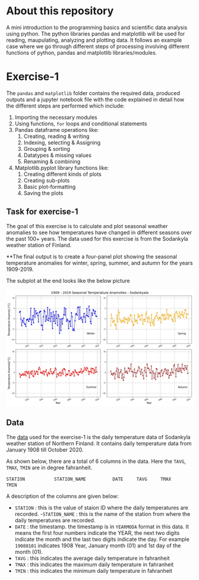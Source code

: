 # About this repository
A mini introduction to the programming basics and scientific data analysis using python. The python libraries pandas and matplotlib will be used for reading, maupulating, analyzing and plotting data. It follows an example case where we go through different steps of processing involving different functions of python, pandas and matplotlib libraries/modules.

# Exercise-1
The `pandas` and `matplotlib` folder contains the required data, produced outputs and a jupyter notebook file with the code explained in detail how the different steps are performed which include:

1. Importing the necessary modules
2. Using functions, `for` loops and conditional statements
3. Pandas dataframe operations like:
    1. Creating, reading & writing 
    2. Indexing, selecting & Assigning
    3. Grouping & sorting
    4. Datatypes & missing values
    5. Renaming & combining
4. Matplotlib.pyplot library functions like:
    1. Creating different kinds of plots
    2. Creating sub-plots
    3. Basic plot-formatting
    4. Saving the plots 

## Task for exercise-1
The goal of this exercise is to calculate and plot seasonal weather anomalies to see how temperatures have changed in different seasons over the past 100+ years. The data used for this exercise is from the Sodankyla weather station of Finland.

**The final output is to create a four-panel plot showing the seasonal temperature anomalies for winter, spring, summer, and autumn for the years 1909-2019. 

The subplot at the end looks like the below picture

![Seasonal anomaly plot](exercise-1/images/final_plot.jpeg)

## Data
The [data](exercise-1/data/2315676.txt) used for the exercise-1 is the daily temperature data of Sodankyla weather station of Northern Finland. It contains daily temperature data from January 1908 till October 2020.

As shown below, there are a total of 6 columns in the data. Here the `TAVG`, `TMAX`, `TMIN` are in degree fahranheit. 

```
STATION           STATION_NAME          DATE     TAVG     TMAX     TMIN      
```

A description of the columns are given below:

- `STATION` : this is the value of staion ID where the daily temperatures are recorded.
-`STATION_NAME` : this is the name of the station from where the daily temperatures are recorded.
- `DATE` : the timestamp. the timestamp is in `YEARMODA` format in this data. It means the first four numbers indicate the YEAR, the next two digits indicate the month and the last two digits indicate the day. For example `19080101` indicates 1908 Year, January month (01) and 1st day of the month (01).
- `TAVG` : this indicates the average daily temperature in fahranheit
- `TMAX` : this indicates the maximum daily temperature in fahranheit
- `TMIN` : this indicates the minimum daily temperature in fahranheit